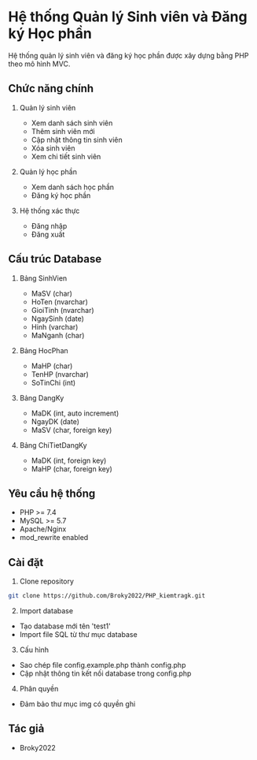 # Hệ thống Quản lý Sinh viên và Đăng ký Học phần

Hệ thống quản lý sinh viên và đăng ký học phần được xây dựng bằng PHP theo mô hình MVC.

## Chức năng chính

1. Quản lý sinh viên
   - Xem danh sách sinh viên
   - Thêm sinh viên mới
   - Cập nhật thông tin sinh viên
   - Xóa sinh viên
   - Xem chi tiết sinh viên

2. Quản lý học phần
   - Xem danh sách học phần
   - Đăng ký học phần

3. Hệ thống xác thực
   - Đăng nhập
   - Đăng xuất

## Cấu trúc Database

1. Bảng SinhVien
   - MaSV (char)
   - HoTen (nvarchar)
   - GioiTinh (nvarchar)
   - NgaySinh (date)
   - Hinh (varchar)
   - MaNganh (char)

2. Bảng HocPhan
   - MaHP (char)
   - TenHP (nvarchar)
   - SoTinChi (int)

3. Bảng DangKy
   - MaDK (int, auto increment)
   - NgayDK (date)
   - MaSV (char, foreign key)

4. Bảng ChiTietDangKy
   - MaDK (int, foreign key)
   - MaHP (char, foreign key)

## Yêu cầu hệ thống

- PHP >= 7.4
- MySQL >= 5.7
- Apache/Nginx
- mod_rewrite enabled

## Cài đặt

1. Clone repository
```bash
git clone https://github.com/Broky2022/PHP_kiemtragk.git
```

2. Import database
- Tạo database mới tên 'test1'
- Import file SQL từ thư mục database

3. Cấu hình
- Sao chép file config.example.php thành config.php
- Cập nhật thông tin kết nối database trong config.php

4. Phân quyền
- Đảm bảo thư mục img có quyền ghi

## Tác giả

- Broky2022
